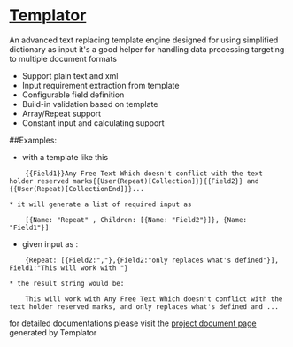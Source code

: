 # [Templator](http://djsxp.github.io/Templator)
An advanced text replacing template engine designed for using simplified dictionary as input
it's a good helper for handling data processing targeting to multiple document formats

- Support plain text and xml
- Input requirement extraction from template 
- Configurable field definition
- Build-in validation based on template
- Array/Repeat support
- Constant input and calculating support
	
##Examples:

- with a template like this 
```
	{{Field1}}Any Free Text Which doesn't conflict with the text holder reserved marks{{User(Repeat)[Collection]}}{{Field2}} and {{User(Repeat)[CollectionEnd]}}...
```
	* it will generate a list of required input as 
```
	[{Name: "Repeat" , Children: [{Name: "Field2"}]}, {Name: "Field1"}]
```
- given input as : 
```
	{Repeat: [{Field2:","},{Field2:"only replaces what's defined"}], Field1:"This will work with "}
```
	* the result string would be:
```
	This will work with Any Free Text Which doesn't conflict with the text holder reserved marks, and only replaces what's defined and ...
```
for detailed documentations please visit the [project document page](http://djsxp.github.io/Templator) generated by Templator


